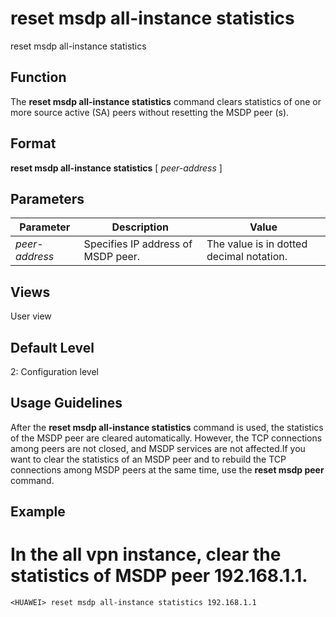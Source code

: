reset msdp all-instance statistics
==================================

reset msdp all-instance statistics

Function
--------



The **reset msdp all-instance statistics** command clears statistics of one or more source active (SA) peers without resetting the MSDP peer (s).




Format
------

**reset msdp all-instance statistics** [ *peer-address* ]


Parameters
----------

| Parameter | Description | Value |
| --- | --- | --- |
| *peer-address* | Specifies IP address of MSDP peer. | The value is in dotted decimal notation. |



Views
-----

User view


Default Level
-------------

2: Configuration level


Usage Guidelines
----------------

After the **reset msdp all-instance statistics** command is used, the statistics of the MSDP peer are cleared automatically. However, the TCP connections among peers are not closed, and MSDP services are not affected.If you want to clear the statistics of an MSDP peer and to rebuild the TCP connections among MSDP peers at the same time, use the **reset msdp peer** command.


Example
-------

# In the all vpn instance, clear the statistics of MSDP peer 192.168.1.1.
```
<HUAWEI> reset msdp all-instance statistics 192.168.1.1

```